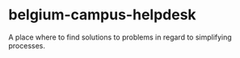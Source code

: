 # belgium-campus-helpdesk
A place where to find solutions to problems in regard to simplifying processes.
